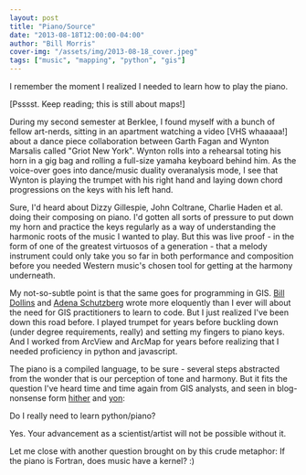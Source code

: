```yaml
---
layout: post
title: "Piano/Source"
date: "2013-08-18T12:00:00-04:00"
author: "Bill Morris"
cover-img: "/assets/img/2013-08-18_cover.jpeg"
tags: ["music", "mapping", "python", "gis"]
---
```


I remember the moment I realized I needed to learn how to play the piano.

[Psssst. Keep reading; this is still about maps!]

During my second semester at Berklee, I found myself with a bunch of fellow art-nerds, sitting in an apartment watching a video [VHS whaaaaa!] about a dance piece collaboration between Garth Fagan and Wynton Marsalis called "Griot New York". Wynton rolls into a rehearsal toting his horn in a gig bag and rolling a full-size yamaha keyboard behind him. As the voice-over goes into dance/music duality overanalysis mode, I see that Wynton is playing the trumpet with his right hand and laying down chord progressions on the keys with his left hand.

Sure, I'd heard about Dizzy Gillespie, John Coltrane, Charlie Haden et al. doing their composing on piano. I'd gotten all sorts of pressure to put down my horn and practice the keys regularly as a way of understanding the harmonic roots of the music I wanted to play. But this was live proof - in the form of one of the greatest virtuosos of a generation - that a melody instrument could only take you so far in both performance and composition before you needed Western music's chosen tool for getting at the harmony underneath.

My not-so-subtle point is that the same goes for programming in GIS. [Bill Dollins](https://blog.geomusings.com/2013/01/30/yes-you-need-to-code/) and [Adena Schutzberg](https://www.directionsmag.com/article/1850) wrote more eloquently than I ever will about the need for GIS practitioners to learn to code. But I just realized I've been down this road before. I played trumpet for years before buckling down (under degree requirements, really) and setting my fingers to piano keys. And I worked from ArcView and ArcMap for years before realizing that I needed proficiency in python and javascript.

The piano is a compiled language, to be sure - several steps abstracted from the wonder that is our perception of tone and harmony. But it fits the question I've heard time and time again from GIS analysts, and seen in blog-nonsense form [hither](https://web.archive.org/web/20130731221347/https://gogeomatics.ca/magazine/do-programmers-really-make-the-best-cartographers.htm) and [yon](https://web.archive.org/web/20120622152223/http://www.codinghorror.com/blog/2012/05/please-dont-learn-to-code.html):

Do I really need to learn python/piano?

Yes. Your advancement as a scientist/artist will not be possible without it.

Let me close with another question brought on by this crude metaphor: If the piano is Fortran, does music have a kernel? :)